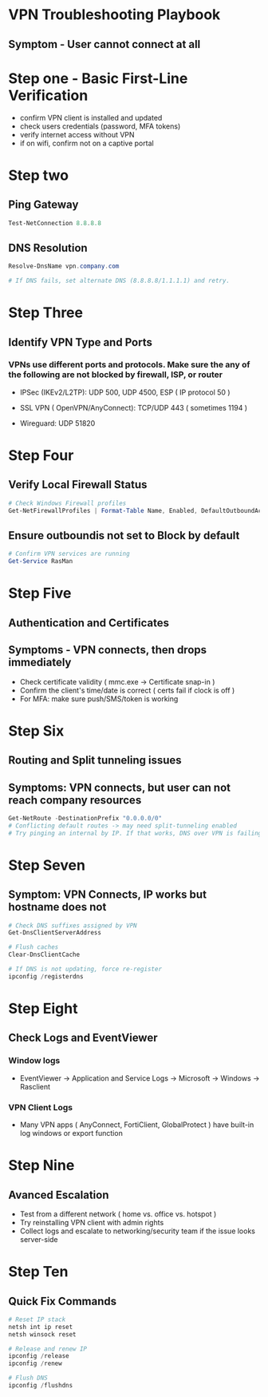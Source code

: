 # VPN Troubleshooting Playbook

## Symptom - User cannot connect at all

# Step one - Basic First-Line Verification

- confirm VPN client is installed and updated
- check users credentials (password, MFA tokens)
- verify internet access without VPN
- if on wifi, confirm not on a captive portal

# Step two

## Ping Gateway

```powershell
Test-NetConnection 8.8.8.8
```

## DNS Resolution

```powershell
Resolve-DnsName vpn.company.com

# If DNS fails, set alternate DNS (8.8.8.8/1.1.1.1) and retry.
```

# Step Three

## Identify VPN Type and Ports

### VPNs use different ports and protocols. Make sure the any of the following are not blocked by firewall, ISP, or router

- IPSec (IKEv2/L2TP): UDP 500, UDP 4500, ESP ( IP protocol 50 )

- SSL VPN ( OpenVPN/AnyConnect): TCP/UDP 443 ( sometimes 1194 )

- Wireguard: UDP 51820

# Step Four

## Verify Local Firewall Status

```powershell
# Check Windows Firewall profiles
Get-NetFirewallProfiles | Format-Table Name, Enabled, DefaultOutboundAction
```

## Ensure outboundis not set to Block by default

```powershell
# Confirm VPN services are running
Get-Service RasMan
```

# Step Five

## Authentication and Certificates

## Symptoms - VPN connects, then drops immediately

- Check certificate validity ( mmc.exe -> Certificate snap-in )
- Confirm the client's time/date is correct ( certs fail if clock is off )
- For MFA: make sure push/SMS/token is working

# Step Six

## Routing and Split tunneling issues

## Symptoms: VPN connects, but user can not reach company resources

```powershell
Get-NetRoute -DestinationPrefix "0.0.0.0/0"
# Conflicting default routes -> may need split-tunneling enabled
# Try pinging an internal by IP. If that works, DNS over VPN is failing
```

# Step Seven

## Symptom: VPN Connects, IP works but hostname does not

```powershell
# Check DNS suffixes assigned by VPN
Get-DnsClientServerAddress

# Flush caches
Clear-DnsClientCache

# If DNS is not updating, force re-register
ipconfig /registerdns
```

# Step Eight

## Check Logs and EventViewer

### Window logs

- EventViewer -> Application and Service Logs -> Microsoft -> Windows -> Rasclient

### VPN Client Logs

- Many VPN apps ( AnyConnect, FortiClient, GlobalProtect ) have built-in log windows or export function

# Step Nine

## Avanced Escalation

- Test from a different network ( home vs. office vs. hotspot )
- Try reinstalling VPN client with admin rights
- Collect logs and escalate to networking/security team if the issue looks server-side

# Step Ten

## Quick Fix Commands

```powershell
# Reset IP stack
netsh int ip reset
netsh winsock reset

# Release and renew IP
ipconfig /release
ipconfig /renew

# Flush DNS
ipconfig /flushdns
```




